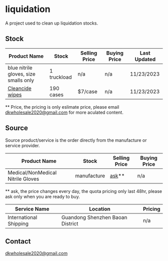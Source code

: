 # liquidation

A project used to clean up liquidation stocks.

## Stock

| Product Name | Stock | Selling Price | Buying Price | Last Updated |
| --- | --- | --- | --- | --- |
| blue nitrile gloves, size smalls only | 1 truckload | n/a | n/a | 11/23/2023 |
| [Cleancide wipes](./CleancideWipes) | 190 cases | $7/case | n/a | 11/23/2023 |

** Price, the pricing is only eslimate price, please email dkwholesale2020@gmail.com for more aculated content.

## Source 

Source product/service is the order directly from the manufacture or service provider.

| Product Name | Stock | Selling Price | Buying Price |
| --- | --- | --- | --- |
| Medical/NonMedical Nitrile Gloves | manufacture | [ask](mailto:dkwholesale2020@gmail.com)** | n/a |

** ask, the price changes every day, the quota pricing only last 48hr, please ask only when you are ready to buy.

| Service Name | Location | Pricing |
| --- | --- | --- |
| International Shipping | Guandong Shenzhen Baoan District | n/a |

## Contact

dkwholesale2020@gmail.com
